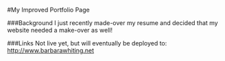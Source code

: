 #My Improved Portfolio Page

###Background
I just recently made-over my resume and decided that my website needed a make-over as well!

###Links
Not live yet, but will eventually be deployed to:
http://www.barbarawhiting.net
